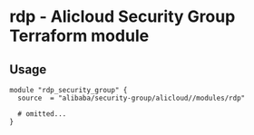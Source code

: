 # rdp - Alicloud Security Group Terraform module

## Usage

```hcl
module "rdp_security_group" {
  source  = "alibaba/security-group/alicloud//modules/rdp"

  # omitted...
}
```

<!-- BEGINNING OF PRE-COMMIT-TERRAFORM DOCS HOOK -->
<!-- END OF PRE-COMMIT-TERRAFORM DOCS HOOK -->
